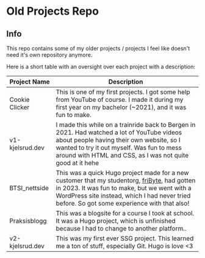 # Old Projects Repo

## Info

This repo contains some of my older projects / projects I feel like doesn't need it's own repository anymore.

Here is a short table with an oversight over each project with a description:

| Project Name   | Description                                                                                                                                                                                                                                                      |
| -------------- | ---------------------------------------------------------------------------------------------------------------------------------------------------------------------------------------------------------------------------------------------------------------- |
| Cookie Clicker | This is one of my first projects. I got some help from YouTube of course. I made it during my first year on my bachelor (~2021), and it was fun to make.                                                                                                         |
| v1-kjelsrud.dev | I made this while on a trainride back to Bergen in 2021. Had watched a lot of YouTube videos about people having their own website, so I wanted to try it out myself. Was fun to mess around with HTML and CSS, as I was not quite good at it hehe               |
| BTSI_nettside  | This was a quick Hugo project made for a new customer that my studentorg, [friByte](https:fribyte.no), had gotten in 2023. It was fun to make, but we went with a WordPress site instead, which I had never tried before. So got some experience with that also! |
| Praksisblogg | This was a blogsite for a course I took at school. It was a Hugo project, which is unfinished because I had to change to another platform.. |
| v2-kjelsrud.dev | This was my first ever SSG project. This learned me a ton of stuff, especially Git. Hugo is love <3 |
